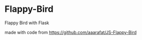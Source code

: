 # Flappy-Bird
Flappy Bird with Flask

made with code from https://github.com/aaarafat/JS-Flappy-Bird
